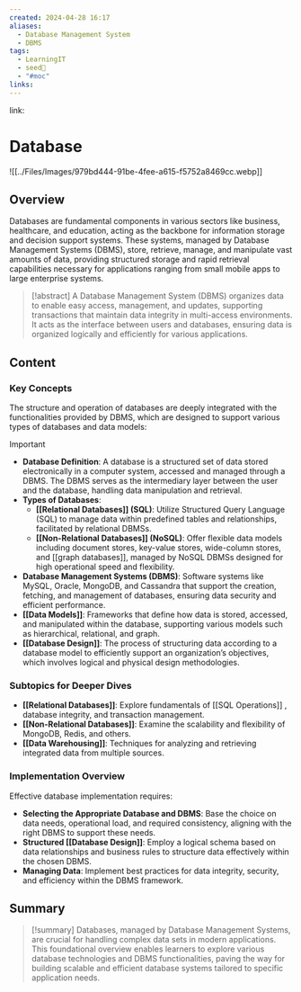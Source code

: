 ```yaml
---
created: 2024-04-28 16:17
aliases:
  - Database Management System
  - DBMS
tags:
  - LearningIT
  - seed🌱
  - "#moc"
links:
---
```


link:

# Database

![[../Files/Images/979bd444-91be-4fee-a615-f5752a8469cc.webp]]



## Overview
Databases are fundamental components in various sectors like business, healthcare, and education, acting as the backbone for information storage and decision support systems. These systems, managed by Database Management Systems (DBMS), store, retrieve, manage, and manipulate vast amounts of data, providing structured storage and rapid retrieval capabilities necessary for applications ranging from small mobile apps to large enterprise systems.

> [!abstract] 
> A Database Management System (DBMS) organizes data to enable easy access, management, and updates, supporting transactions that maintain data integrity in multi-access environments. It acts as the interface between users and databases, ensuring data is organized logically and efficiently for various applications.

## Content

### Key Concepts

The structure and operation of databases are deeply integrated with the functionalities provided by DBMS, which are designed to support various types of databases and data models:

> [!important]
> 
> - **Database Definition**: A database is a structured set of data stored electronically in a computer system, accessed and managed through a DBMS. The DBMS serves as the intermediary layer between the user and the database, handling data manipulation and retrieval.
> - **Types of Databases**:
>     - **[[Relational Databases]] (SQL)**: Utilize Structured Query Language (SQL) to manage data within predefined tables and relationships, facilitated by relational DBMSs.
>     - **[[Non-Relational Databases]] (NoSQL)**: Offer flexible data models including document stores, key-value stores, wide-column stores, and [[graph databases]], managed by NoSQL DBMSs designed for high operational speed and flexibility.
> - **Database Management Systems (DBMS)**: Software systems like MySQL, Oracle, MongoDB, and Cassandra that support the creation, fetching, and management of databases, ensuring data security and efficient performance.
> - **[[Data Models]]**: Frameworks that define how data is stored, accessed, and manipulated within the database, supporting various models such as hierarchical, relational, and graph.
> - **[[Database Design]]**: The process of structuring data according to a database model to efficiently support an organization’s objectives, which involves logical and physical design methodologies.

### Subtopics for Deeper Dives

- **[[Relational Databases]]**: Explore fundamentals of [[SQL Operations]] , database integrity, and transaction management.
- **[[Non-Relational Databases]]**: Examine the scalability and flexibility of MongoDB, Redis, and others.
- **[[Data Warehousing]]**: Techniques for analyzing and retrieving integrated data from multiple sources.

### Implementation Overview

Effective database implementation requires:

- **Selecting the Appropriate Database and DBMS**: Base the choice on data needs, operational load, and required consistency, aligning with the right DBMS to support these needs.
- **Structured [[Database Design]]**: Employ a logical schema based on data relationships and business rules to structure data effectively within the chosen DBMS.
- **Managing Data**: Implement best practices for data integrity, security, and efficiency within the DBMS framework.

## Summary

> [!summary]
>  Databases, managed by Database Management Systems, are crucial for handling complex data sets in modern applications. This foundational overview enables learners to explore various database technologies and DBMS functionalities, paving the way for building scalable and efficient database systems tailored to specific application needs.


